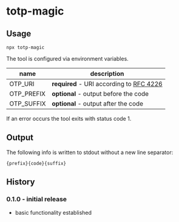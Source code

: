 # totp-magic
## Usage
```shell
npx totp-magic
```
The tool is configured via environment variables.

name | description
--- | ---
OTP_URI | **required** - URI according to [RFC 4226](https://tools.ietf.org/html/rfc4226)
OTP_PREFIX | **optional** - output before the code
OTP_SUFFIX | **optional** - output after the code

If an error occurs the tool exits with status code 1.

## Output
The following info is written to stdout without a new line separator:
```
{prefix}{code}{suffix}
```

## History
### 0.1.0 - initial release
* basic functionality established
